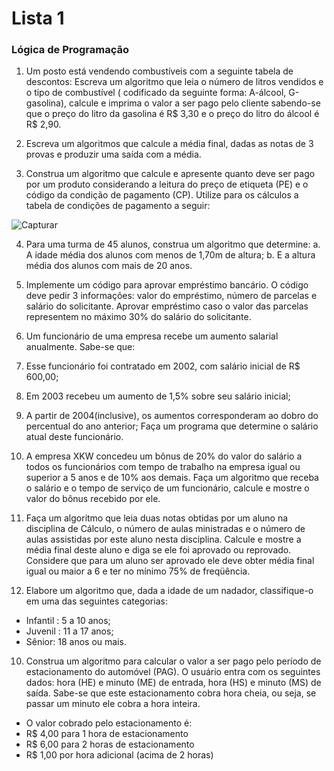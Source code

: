 # Lista 1

### Lógica de Programação

1. Um posto está vendendo combustíveis com a seguinte tabela de
descontos:
Escreva um algoritmo que leia o número de litros vendidos e o tipo
de combustível ( codificado da seguinte forma: A-álcool,
G-gasolina), calcule e imprima o valor a ser pago pelo cliente
sabendo-se que o preço do litro da gasolina é R$ 3,30 e o preço
do litro do álcool é R$ 2,90.

2. Escreva um algoritmos que calcule a média final, dadas as notas
de 3 provas e produzir uma saída com a média.

3. Construa um algoritmo que calcule e apresente quanto deve ser
pago por um produto considerando a leitura do preço de
etiqueta (PE) e o código da condição de pagamento (CP).
Utilize para os cálculos a tabela de condições de pagamento a
seguir:

![Capturar](https://user-images.githubusercontent.com/45864414/90345609-6786ea80-dff8-11ea-866e-265d420420c3.PNG)

4. Para uma turma de 45 alunos, construa um algoritmo que
determine:
a. A idade média dos alunos com menos de 1,70m de altura;
b. E a altura média dos alunos com mais de 20 anos.

5. Implemente um código para aprovar empréstimo bancário. O
código deve pedir 3 informações: valor do empréstimo, número de
parcelas e salário do solicitante. Aprovar empréstimo caso o valor
das parcelas representem no máximo 30% do salário do
solicitante.

6. Um funcionário de uma empresa recebe um aumento salarial
anualmente. Sabe-se que:

1. Esse funcionário foi contratado em 2002, com salário inicial de R$ 600,00;
2. Em 2003 recebeu um aumento de 1,5% sobre seu salário inicial;
3. A partir de 2004(inclusive), os aumentos corresponderam ao dobro do percentual do ano anterior;
Faça um programa que determine o salário atual deste funcionário.

7. A empresa XKW concedeu um bônus de 20% do valor do salário a
todos os funcionários com tempo de trabalho na empresa igual ou
superior a 5 anos e de 10% aos demais.
Faça um algoritmo que receba o salário e o tempo de serviço de
um funcionário, calcule e mostre o valor do bônus recebido por
ele.

8. Faça um algoritmo que leia duas notas obtidas por um aluno
na disciplina de Cálculo, o número de aulas ministradas e o
número de aulas assistidas por este aluno nesta disciplina.
Calcule e mostre a média final deste aluno e diga se ele foi
aprovado ou reprovado.
Considere que para um aluno ser aprovado ele deve obter média final igual ou maior a 6 e ter no mínimo 75% de freqüência.

9. Elabore um algoritmo que, dada a idade de um nadador,
classifique-o em uma das seguintes categorias:
* Infantil : 5 a 10 anos;
* Juvenil : 11 a 17 anos;
* Sênior: 18 anos ou mais.

10. Construa um algoritmo para calcular o valor a ser pago pelo
período de estacionamento do automóvel (PAG).
O usuário entra com os seguintes dados: hora (HE) e minuto (ME)
de entrada, hora (HS) e minuto (MS) de saída. Sabe-se que este
estacionamento cobra hora cheia, ou seja, se passar um minuto
ele cobra a hora inteira.
* O valor cobrado pelo estacionamento é:
* R$ 4,00 para 1 hora de estacionamento
* R$ 6,00 para 2 horas de estacionamento
* R$ 1,00 por hora adicional (acima de 2 horas)
